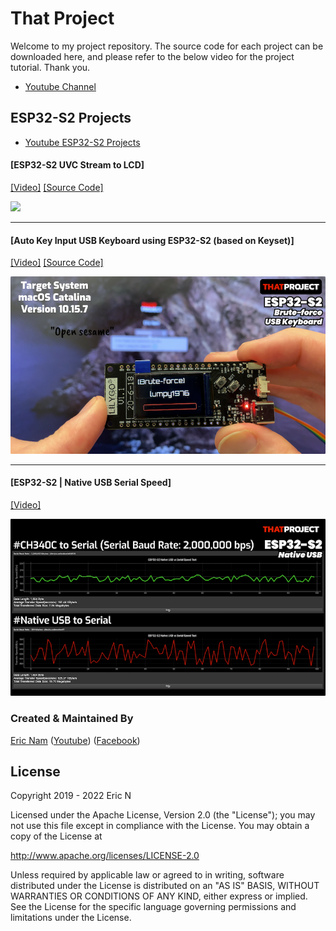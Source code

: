 # That Project

Welcome to my project repository. 
The source code for each project can be downloaded here, and please refer to the below video for the project tutorial.
Thank you.
  
* [Youtube Channel](https://youtube.com/ThatProject) 

## ESP32-S2 Projects

* [Youtube ESP32-S2 Projects](https://www.youtube.com/playlist?list=PLnq7JUnBumAyqwFbaS0L65VFUXKTGjtpQ)

#### [ESP32-S2 UVC Stream to LCD]
[[Video]](https://youtu.be/lAVtS-HdMpo) [[Source Code]](https://github.com/0015/ESP32-S2-Projects/tree/main/usb_camera_lcd_display)

<img width="600" src="https://github.com/0015/ESP32-S2-Projects/blob/main/misc/2_ESP32-S2_UVC_Stream_to_LCD.gif">

---

#### [Auto Key Input USB Keyboard using ESP32-S2 (based on Keyset)]
[[Video]](https://youtu.be/AJ1lSk_aK6M) [[Source Code]](https://github.com/0015/ESP32-S2-Projects/tree/main/Brute-force_Keyboard/Brute-force_Keyboard_0.1)

<img width="800" src="https://github.com/0015/ESP32-S2-Projects/blob/main/misc/1_brute-force_usb_keyboard.png">

---

#### [ESP32-S2 | Native USB Serial Speed]
[[Video]](https://youtu.be/-O-Bvscjx14)

<img width="800" src="https://github.com/0015/ESP32-S2-Projects/blob/main/misc/0_native_usb_speed_test.png">


### Created & Maintained By

[Eric Nam](https://github.com/0015)
([Youtube](https://youtube.com/c/ThatProject))
([Facebook](https://www.facebook.com/groups/138965931539175))


## License

Copyright 2019 - 2022 Eric N

Licensed under the Apache License, Version 2.0 (the "License");
you may not use this file except in compliance with the License.
You may obtain a copy of the License at

http://www.apache.org/licenses/LICENSE-2.0

Unless required by applicable law or agreed to in writing, software
distributed under the License is distributed on an "AS IS" BASIS,
WITHOUT WARRANTIES OR CONDITIONS OF ANY KIND, either express or implied.
See the License for the specific language governing permissions and
limitations under the License.
